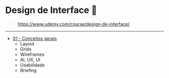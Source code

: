 # Design de Interface :memo:

>https://www.udemy.com/course/design-de-interface/
****

- [01 - Conceitos gerais]()
  - Layout
  - Grids
  - Wireframes
  - AI, UX, UI
  - Usabilidade
  - Briefing